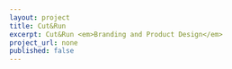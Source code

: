 ```yaml
---
layout: project
title: Cut&Run
excerpt: Cut&Run <em>Branding and Product Design</em>
project_url: none
published: false
---
```


<script type="application/json" class="data">
{
	"noun": "Creative Director",
	"images": [{
		"src": "/assets/img/cut-and-run/landscape-3col.alt-logo.png",
		"size": "landscape-3col"
	},{
		"src": "/assets/img/cut-and-run/landscape-3col.belt-foil.png",
		"size": "landscape-3col"
	},{
		"src": "/assets/img/cut-and-run/landscape-3col.belt-press.png",
		"size": "landscape-3col"
	},{
		"src": "/assets/img/cut-and-run/landscape-3col.pattern.png",
		"size": "landscape-3col"
	},{
		"src": "/assets/img/cut-and-run/landscape-3col.supreme-rip.png",
		"size": "landscape-3col"
	},{
		"src": "/assets/img/cut-and-run/landscape-4col.photo.jpg",
		"size": "landscape-4col"
	},{
		"src": "/assets/img/cut-and-run/portrait-2col.journal.png",
		"size": "portrait-2col"
	},{
		"src": "/assets/img/cut-and-run/portrait-2col.packaging.png",
		"size": "portrait-2col"
	},{
		"src": "/assets/img/cut-and-run/square-2col.proudly-nz-made.png",
		"size": "square-2col"
	},{
		"src": "/assets/img/cut-and-run/square-3col.photo.jpg",
		"size": "square-3col"
	}]
}
</script>